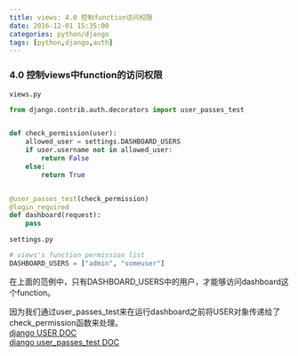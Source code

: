 ```yaml
---
title: views: 4.0 控制function访问权限
date: 2016-12-01 15:35:00
categories: python/django
tags: [python,django,auth]
---
```

### 4.0 控制views中function的访问权限
`views.py`
``` python
from django.contrib.auth.decorators import user_passes_test


def check_permission(user):
    allowed_user = settings.DASHBOARD_USERS
    if user.username not in allowed_user:
        return False
    else:
        return True


@user_passes_test(check_permission)
@login_required
def dashboard(request):
    pass
```
`settings.py`
``` python
# views's function permission list
DASHBOARD_USERS = ["admin", "someuser"]
```

在上面的范例中，只有DASHBOARD_USERS中的用户，才能够访问dashboard这个function。  

因为我们通过user_passes_test来在运行dashboard之前将USER对象传递给了check_permission函数来处理。  
[django USER DOC](https://docs.djangoproject.com/en/1.10/ref/contrib/auth/#django.contrib.auth.models.User)  
[django user_passes_test DOC](https://docs.djangoproject.com/en/1.10/topics/auth/default/#django.contrib.auth.decorators.user_passes_test)
